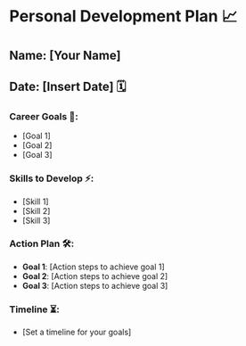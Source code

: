 # Personal Development Plan 📈

## Name: [Your Name]  
## Date: [Insert Date] 🗓️

### Career Goals 🎯:
- [Goal 1]
- [Goal 2]
- [Goal 3]

### Skills to Develop ⚡:
- [Skill 1]
- [Skill 2]
- [Skill 3]

### Action Plan 🛠️:
- **Goal 1**: [Action steps to achieve goal 1]
- **Goal 2**: [Action steps to achieve goal 2]
- **Goal 3**: [Action steps to achieve goal 3]

### Timeline ⏳:
- [Set a timeline for your goals]
